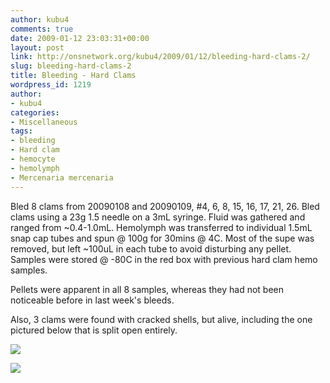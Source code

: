 ```yaml
---
author: kubu4
comments: true
date: 2009-01-12 23:03:31+00:00
layout: post
link: http://onsnetwork.org/kubu4/2009/01/12/bleeding-hard-clams-2/
slug: bleeding-hard-clams-2
title: Bleeding - Hard Clams
wordpress_id: 1219
author:
- kubu4
categories:
- Miscellaneous
tags:
- bleeding
- Hard clam
- hemocyte
- hemolymph
- Mercenaria mercenaria
---
```


Bled 8 clams from 20090108 and 20090109, #4, 6, 8, 15, 16, 17, 21, 26. Bled clams using a 23g 1.5 needle on a 3mL syringe. Fluid was gathered and ranged from ~0.4-1.0mL. Hemolymph was transferred to individual 1.5mL snap cap tubes and spun @ 100g for 30mins @ 4C. Most of the supe was removed, but left ~100uL in each tube to avoid disturbing any pellet. Samples were stored @ -80C in the red box with previous hard clam hemo samples.

Pellets were apparent in all 8 samples, whereas they had not been noticeable before in last week's bleeds.

Also, 3 clams were found with cracked shells, but alive, including the one pictured below that is split open entirely.

![](http://eagle.fish.washington.edu/Arabidopsis/20090112%20M.mercenaria%20cracked-01.JPG)

![](http://eagle.fish.washington.edu/Arabidopsis/20090112%20M.mercenaria%20cracked-02.JPG)
